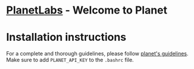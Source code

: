 # [PlanetLabs](https://www.planet.com/) -  Welcome to Planet

# Installation instructions
For a complete and thorough guidelines, please follow [planet's guidelines](https://planet-sdk-for-python-v2.readthedocs.io/en/latest/get-started/quick-start-guide/). Make sure to add `PLANET_API_KEY` to the `.bashrc` file. 